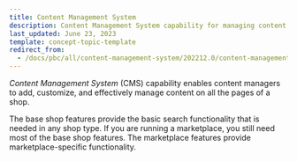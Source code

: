 ```yaml
---
title: Content Management System
description: Content Management System capability for managing content
last_updated: June 23, 2023
template: concept-topic-template
redirect_from:
  - /docs/pbc/all/content-management-system/202212.0/content-management-system.html
---
```


*Content Management System* (CMS) capability enables content managers to add, customize, and effectively manage content on all the pages of a shop.

The base shop features provide the basic search functionality that is needed in any shop type. If you are running a marketplace, you still need most of the base shop features. The marketplace features provide marketplace-specific functionality.
